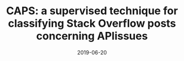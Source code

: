 ---
title: "CAPS: a supervised technique for classifying Stack Overflow posts concerning APIissues"
collection: publications
permalink: /publication/20219-so-issue-classify-EMSE
date: 2019-06-20
venue: 'Empirical Software Engineering'
paperurl: 'https://link.springer.com/content/pdf/10.1007/s10664-019-09743-4.pdf'
link: 'https://link.springer.com/article/10.1007/s10664-019-09743-4'
#code: 'https://journals.sagepub.com/doi/suppl/10.1177/07388942211015242'
#github: 'https://github.com/jayrobwilliams/conflict-preemption'
citation: 'Md Ahasanuzzaman, Muhammad Asaduzzaman, Chanchal K. Roy, Kevin A. Schneider.Empirical Software Engineering (ESE), 2019'
---